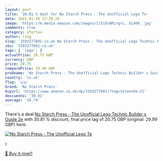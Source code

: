 ```yaml
---
layout: post
title: '30.81 % deal for No Starch Press - The Unofficial Lego Te'
date: 2021-02-28 17:30:19
image: 'https://m.media-amazon.com/images/I/51Xv0MirgrL._SL400_.jpg'
comments: true
category: ofertas
author: ring
slug: '1593277601-co.uk No Starch Press - The Unofficial Lego Technic Builder s...'
sku: '1593277601-co.uk'
tags: [ 'lego', ]
actualPrice: 20.75 GBP
currency: GBP
price: 20.75
comparePrice: 29.99 GBP
prodname: 'No Starch Press - The Unofficial Lego Technic Builder s Guide  2e'
country: 'co.uk'
flag: '🇬🇧'
brand: 'No Starch Press'
buyurl: 'https://www.amazon.co.uk/dp/1593277601/?tag=tolees0a-21'
descuento: '30.81'
average: '20.79'
---
```


There's a deal [No Starch Press - The Unofficial Lego Technic Builder s Guide  2e](https://www.amazon.co.uk/dp/1593277601/?tag=tolees0a-21)  with  30.81 % discount, final price tag of  20.75 GBP (original: 29.99 GBP) here:

[![No Starch Press - The Unofficial Lego Te](https://m.media-amazon.com/images/I/51Xv0MirgrL._SL400_.jpg)](https://www.amazon.co.uk/dp/1593277601/?tag=tolees0a-21)

ℹ️:


[🛒 Buy it now!!](https://www.amazon.co.uk/dp/1593277601/?tag=tolees0a-21)
